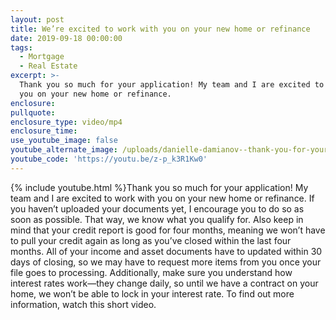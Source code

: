 ```yaml
---
layout: post
title: We’re excited to work with you on your new home or refinance
date: 2019-09-18 00:00:00
tags:
  - Mortgage
  - Real Estate
excerpt: >-
  Thank you so much for your application! My team and I are excited to work with
  you on your new home or refinance.
enclosure:
pullquote:
enclosure_type: video/mp4
enclosure_time:
use_youtube_image: false
youtube_alternate_image: /uploads/danielle-damianov--thank-you-for-your-application-youtube.jpg
youtube_code: 'https://youtu.be/z-p_k3R1Kw0'
---
```


{% include youtube.html %}Thank you so much for your application\! My team and I are excited to work with you on your new home or refinance. If you haven’t uploaded your documents yet, I encourage you to do so as soon as possible. That way, we know what you qualify for. Also keep in mind that your credit report is good for four months, meaning we won’t have to pull your credit again as long as you’ve closed within the last four months. All of your income and asset documents have to updated within 30 days of closing, so we may have to request more items from you once your file goes to processing. Additionally, make sure you understand how interest rates work—they change daily, so until we have a contract on your home, we won’t be able to lock in your interest rate. To find out more information, watch this short video.

&nbsp;